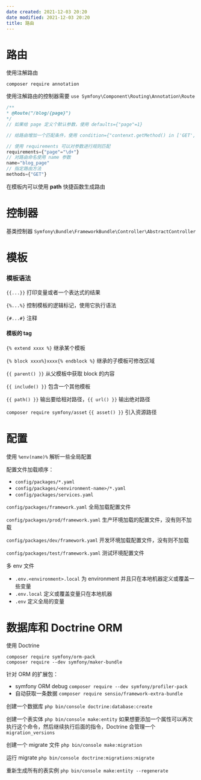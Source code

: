 ```yaml
---
date created: 2021-12-03 20:20
date modified: 2021-12-03 20:20
title: 路由
---
```

# 路由

使用注解路由

`composer require annotation`

使用注解路由的控制器需要 `use Symfony\Component\Routing\Annotation\Route`

```php
/**
* @Route("/blog/{page}")
*/
// 如果给 page 定义个默认参数，使用 defaults={"page"=1}

// 给路由增加一个匹配条件，使用 condition={"contenxt.getMethod() in ['GET','HEAD'] and request.headers.get('User-Agent') matches '/firefox/i'"}

// 使用 requirements 可以对参数进行规则匹配
requirements={"page"="\d+"}
// 对路由命名使用 name 参数
name="blog_page"
// 指定路由方法
methods={"GET"}
```

在模板内可以使用 **path** 快捷函数生成路由

# 控制器

基类控制器 `Symfony\Bundle\FrameworkBundle\Controller\AbstractController`

# 模板

### 模板语法

`{{...}}` 打印变量或者一个表达式的结果

`{%...%}` 控制模板的逻辑标记，使用它执行语法

`{#...#}` 注释



#### 模板的 tag

`{% extend xxxx %}` 继承某个模板

`{% block xxxx%}xxxx{% endblock %}` 继承的子模板可修改区域

`{{ parent() }}` 从父模板中获取 block 的内容

`{{ include() }}` 包含一个其他模板

`{{ path() }}` 输出要给相对路径，`{{ url() }}` 输出绝对路径

`composer require symfony/asset`  `{{ asset() }}` 引入资源路径



# 配置

使用 `%env(name)%` 解析一些全局配置

配置文件加载顺序：

- `config/packages/*.yaml` 
- `config/packages/<environment-name>/*.yaml`
- `config/packages/services.yaml`

`config/packages/framework.yaml` 全局加载配置文件

`config/packages/prod/framework.yaml` 生产环境加载的配置文件，没有则不加载

`config/packages/dev/framework.yaml` 开发环境加载配置文件，没有则不加载

`config/packages/test/framework.yaml` 测试环境配置文件

多 env 文件

- `.env.<environment>.local` 为 environment 并且只在本地机器定义或覆盖一些变量
- `.env.local` 定义或覆盖变量只在本地机器
- `.env` 定义全局的变量



# 数据库和 Doctrine ORM

使用 Doctrine 

```
composer require symfony/orm-pack
composer require --dev symfony/maker-bundle
```

针对 ORM 的扩展包：

- symfony ORM debug `composer require --dev symfony/profiler-pack`
- 自动获取一条数据 `composer require sensio/framework-extra-bundle`

创建一个数据库 `php bin/console doctrine:database:create`

创建一个表实体 `php bin/console make:entity` 如果想要添加一个属性可以再次执行这个命令，然后继续执行后面的指令，Doctrine 会管理一个 `migration_versions`

创建一个 migrate 文件 `php bin/console make:migration`

运行 migrate `php bin/console doctrine:migrations:migrate`

重新生成所有的表实例 `php bin/console make:entity --regenerate`